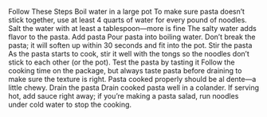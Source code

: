 Follow These Steps
Boil water in a large pot
To make sure pasta doesn’t stick together, use at least 4 quarts of water for every pound of noodles.
Salt the water with at least a tablespoon—more is fine
The salty water adds flavor to the pasta.
Add pasta
Pour pasta into boiling water. Don’t break the pasta; it will soften up within 30 seconds and fit into the pot.
Stir the pasta
As the pasta starts to cook, stir it well with the tongs so the noodles don’t stick to each other (or the pot).
Test the pasta by tasting it
Follow the cooking time on the package, but always taste pasta before draining to make sure the texture is right. Pasta cooked properly should be al dente—a little chewy.
Drain the pasta
Drain cooked pasta well in a colander. If serving hot, add sauce right away; if you’re making a pasta salad, run noodles under cold water to stop the cooking.